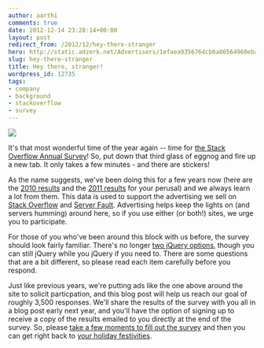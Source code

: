 ```yaml
---
author: aarthi
comments: true
date: 2012-12-14 23:28:14+00:00
layout: post
redirect_from: /2012/12/hey-there-stranger
hero: http://static.adzerk.net/Advertisers/1efaea9356764cb6a86564960eba62bb.png
slug: hey-there-stranger
title: Hey there, stranger!
wordpress_id: 12735
tags:
- company
- background
- stackoverflow
- survey
---
```


[![](http://static.adzerk.net/Advertisers/1efaea9356764cb6a86564960eba62bb.png)](https://www.surveymonkey.com/s/T59Q82L)





It's that most wonderful time of the year again -- time for [the Stack Overflow Annual Survey](https://www.surveymonkey.com/s/T59Q82L)! So, put down that third glass of eggnog and fire up a new tab. It only takes a few minutes - and there are stickers!


 


As the name suggests, we've been doing this for a few years now (here are the [2010 results](http://blog.stackoverflow.com/2011/01/survey-says/) and the [2011 results](http://blog.stackoverflow.com/2012/02/survey-results/) for your perusal) and we always learn a lot from them. This data is used to support the advertising we sell on [Stack Overflow](http://stackoverflow.com) and [Server Fault](http://serverfault.com). Advertising helps keep the lights on (and servers humming) around here, so if you use either (or both!) sites, we urge you to participate. 





For those of you who've been around this block with us before, the survey should look fairly familiar. There's no longer [two jQuery options](http://meta.stackoverflow.com/questions/158456/stack-overflow-annual-user-survey/158471#158471), though you can still jQuery while you jQuery if you need to. There are some questions that are a bit different, so please read each item carefully before you respond.





Just like previous years, we're putting ads like the one above around the site to solicit particpation, and this blog post will help us reach our goal of roughly 3,500 responses. We'll share the results of the survey with you all in a blog post early next year, and you'll have the option of signing up to receive a copy of the results emailed to you directly at the end of the survey. So, please [take a few moments to fill out the survey](https://www.surveymonkey.com/s/T59Q82L) and then you can get right back to [your holiday festivities](http://25.media.tumblr.com/tumblr_m04t4pkRg91rq9ex7o1_250.gif).
